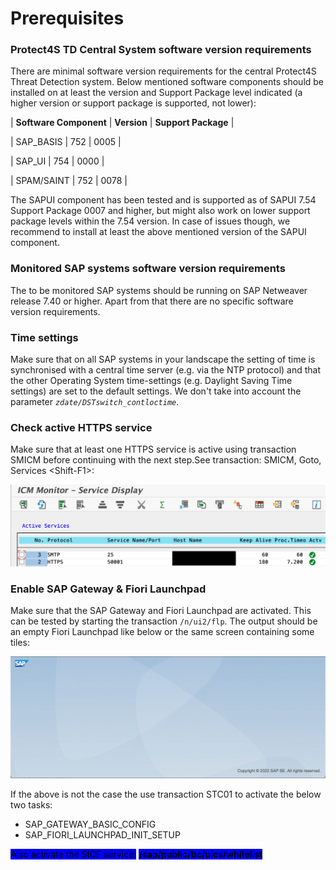 # Prerequisites

### Protect4S TD Central System s**oftware version requirements**

There are minimal software version requirements for the central Protect4S Threat Detection system. Below mentioned software components should be installed on at least the version and Support Package level indicated (a higher version or support package is supported, not lower):

\| **Software Component** | **Version** | **Support Package** |

\| SAP\_BASIS | 752 | 0005 |

\| SAP\_UI | 754 | 0000 |

\| SPAM/SAINT | 752 | 0078 |

The SAPUI component has been tested and is supported as of SAPUI 7.54 Support Package 0007 and higher, but might also work on lower support package levels within the 7.54 version. In case of issues though, we recommend to install at least the above mentioned version of the SAPUI component.

### Monitored SAP systems s**oftware version requirements**

The to be monitored SAP systems should be running on SAP Netweaver release 7.40 or higher. Apart from that there are no specific software version requirements.

### Time settings

Make sure that on all SAP systems in your landscape the setting of time is synchronised with a central time server (e.g. via the NTP protocol) and that the other Operating System time-settings (e.g. Daylight Saving Time settings) are set to the default settings. We don't take into account the parameter _`zdate/DSTswitch_contloctime`_.

### Check active HTTPS service <a href="#check-that-http-s-service-is-active" id="check-that-http-s-service-is-active"></a>

Make sure that at least one HTTPS service is active using transaction SMICM before continuing with the next step.See transaction: SMICM, Goto, Services \<Shift-F1>:

![SMICM HTTPS Service should be active](<../../.gitbook/assets/image (56).png>)

### Enable SAP Gateway & Fiori Launchpad

Make sure that the SAP Gateway and Fiori Launchpad are activated. This can be tested by starting the transaction `/n/ui2/flp`. The output should be an empty Fiori Launchpad like below or the same screen containing some tiles:

![](<../../.gitbook/assets/image (48).png>)

If the above is not the case the use transaction STC01 to activate the below two tasks:

* SAP\_GATEWAY\_BASIC\_CONFIG
* SAP\_FIORI\_LAUNCHPAD\_INIT\_SETUP

<mark style="background-color:blue;">Also activate the SICF service:</mark> <mark style="background-color:blue;"></mark><mark style="background-color:blue;">**/sap/public/bc/uics/whitelist**</mark>
